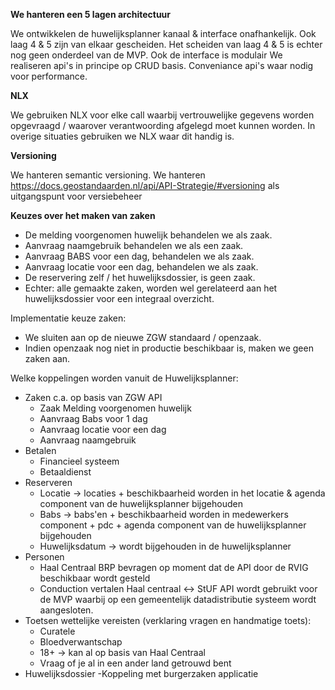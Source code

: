 
**We hanteren een 5 lagen architectuur**

We ontwikkelen de huwelijksplanner kanaal & interface onafhankelijk. Ook laag 4 & 5 zijn van elkaar gescheiden. Het scheiden van laag 4 & 5 is echter nog geen onderdeel van de MVP.
Ook de interface is modulair 
We realiseren api's in principe op CRUD basis. Conveniance api's waar nodig voor performance.


**NLX**

We gebruiken NLX voor elke call waarbij vertrouwelijke gegevens worden opgevraagd / waarover verantwoording afgelegd moet kunnen worden. In overige situaties gebruiken we NLX waar dit handig is.

**Versioning**

We hanteren semantic versioning. 
We hanteren https://docs.geostandaarden.nl/api/API-Strategie/#versioning  als uitgangspunt voor versiebeheer


**Keuzes over het maken van zaken**

- De melding voorgenomen huwelijk behandelen we als zaak.
- Aanvraag naamgebruik behandelen we als een zaak.
- Aanvraag BABS voor een dag, behandelen we als zaak.
- Aanvraag locatie voor een dag, behandelen we als zaak.
- De reservering zelf / het huwelijksdossier, is geen zaak.
- Echter: alle gemaakte zaken, worden wel gerelateerd aan het huwelijksdossier voor een integraal overzicht.

Implementatie keuze zaken:
- We sluiten aan op de nieuwe ZGW standaard / openzaak.
- Indien openzaak nog niet in productie beschikbaar is, maken we geen zaken aan.

Welke koppelingen worden vanuit de Huwelijksplanner:
- Zaken c.a. op basis van ZGW API
	- Zaak Melding voorgenomen huwelijk
	- Aanvraag Babs voor 1 dag
	- Aanvraag locatie voor een dag
	- Aanvraag naamgebruik
- Betalen
	- Financieel systeem
	- Betaaldienst
- Reserveren
	- Locatie -> locaties + beschikbaarheid worden in het locatie & agenda component van de huwelijksplanner bijgehouden
	- Babs -> babs'en + beschikbaarheid worden in medewerkers component + pdc + agenda component van de huwelijksplanner bijgehouden
	- Huwelijksdatum -> wordt bijgehouden in de huwelijksplanner
- Personen
	- Haal Centraal BRP bevragen op moment dat de API door de RVIG beschikbaar wordt gesteld
	- Conduction vertalen Haal centraal <-> StUF  API wordt gebruikt voor de MVP waarbij op een gemeentelijk datadistributie systeem wordt aangesloten.
- Toetsen wettelijke vereisten (verklaring vragen en handmatige toets):
	- Curatele
	- Bloedverwantschap
	- 18+  -> kan al op basis van Haal Centraal
	- Vraag of je al in een ander land getrouwd bent
- Huwelijksdossier
	-Koppeling met burgerzaken applicatie

